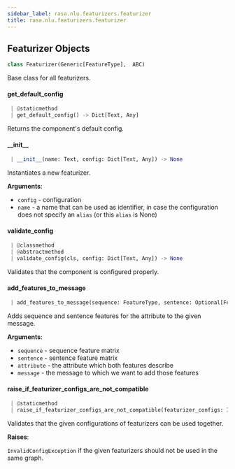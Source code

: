 ```yaml
---
sidebar_label: rasa.nlu.featurizers.featurizer
title: rasa.nlu.featurizers.featurizer
---
```

## Featurizer Objects

```python
class Featurizer(Generic[FeatureType],  ABC)
```

Base class for all featurizers.

#### get\_default\_config

```python
 | @staticmethod
 | get_default_config() -> Dict[Text, Any]
```

Returns the component&#x27;s default config.

#### \_\_init\_\_

```python
 | __init__(name: Text, config: Dict[Text, Any]) -> None
```

Instantiates a new featurizer.

**Arguments**:

- `config` - configuration
- `name` - a name that can be used as identifier, in case the configuration does
  not specify an `alias` (or this `alias` is None)

#### validate\_config

```python
 | @classmethod
 | @abstractmethod
 | validate_config(cls, config: Dict[Text, Any]) -> None
```

Validates that the component is configured properly.

#### add\_features\_to\_message

```python
 | add_features_to_message(sequence: FeatureType, sentence: Optional[FeatureType], attribute: Text, message: Message) -> None
```

Adds sequence and sentence features for the attribute to the given message.

**Arguments**:

- `sequence` - sequence feature matrix
- `sentence` - sentence feature matrix
- `attribute` - the attribute which both features describe
- `message` - the message to which we want to add those features

#### raise\_if\_featurizer\_configs\_are\_not\_compatible

```python
 | @staticmethod
 | raise_if_featurizer_configs_are_not_compatible(featurizer_configs: Iterable[Dict[Text, Any]]) -> None
```

Validates that the given configurations of featurizers can be used together.

**Raises**:

  `InvalidConfigException` if the given featurizers should not be used in
  the same graph.

